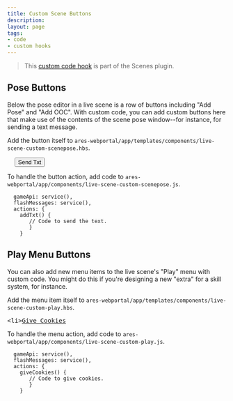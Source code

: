 ```yaml
---
title: Custom Scene Buttons
description: 
layout: page
tags:
- code
- custom hooks
---
```


> This [custom code hook](/tutorials/code/custom-hooks.html) is part of the Scenes plugin.

## Pose Buttons

Below the pose editor in a live scene is a row of buttons including "Add Pose" and "Add OOC".  With custom code, you can add custom buttons here that make use of the contents of the scene pose window--for instance, for sending a text message.

Add the button itself to `ares-webportal/app/templates/components/live-scene-custom-scenepose.hbs`.  

<pre>
  <button &#x7b;&#x7b;action 'addTxt'}} class="btn btn-default">Send Txt</button>
</pre>

To handle the button action, add code to `ares-webportal/app/components/live-scene-custom-scenepose.js`.

      gameApi: service(),
      flashMessages: service(),
      actions: {
        addTxt() {
           // Code to send the text.
           }
        }

## Play Menu Buttons

You can also add new menu items to the live scene's "Play" menu with custom code. You might do this if you're designing a new "extra" for a skill system, for instance.

Add the menu item itself to `ares-webportal/app/templates/components/live-scene-custom-play.hbs`.  

<pre>
&lt;li><a href="#" &#x7b;&#x7b;action 'giveCookies'}}>Give Cookies</a></li> 
</pre>

To handle the menu action, add code to `ares-webportal/app/components/live-scene-custom-play.js`.

      gameApi: service(),
      flashMessages: service(),
      actions: {
        giveCookies() {
           // Code to give cookies.
           }
        }
